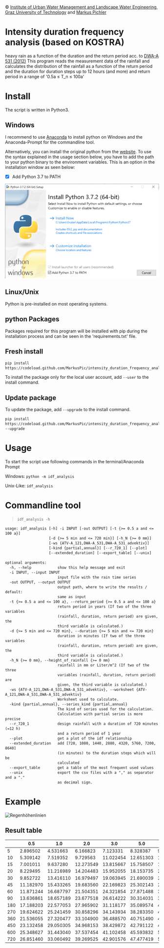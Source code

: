 © [Institute of Urban Water Management and Landscape Water Engineering](https://www.sww.tugraz.at), [Graz University of Technology](https://www.tugraz.at/home/) and [Markus Pichler](mailto:markus.pichler@tugraz.at)


# Intensity duration frequency analysis (based on KOSTRA)
heavy rain as a function of the duration and the return period acc. to [DWA-A 531 (2012)](http://www.dwa.de/dwa/shop/shop.nsf/Produktanzeige?openform&produktid=P-DWAA-8XMUY2)
This program reads the measurement data of the rainfall
and calculates the distribution of the rainfall as a function of the return period and the duration
for duration steps up to 12 hours (and more) and return period in a range of '0.5a &le; T_n &le; 100a'

# Install

The script is written in Python3.

## Windows

I recommend to use [Anaconda](https://www.anaconda.com/download/) to install python on Windows and the Anaconda-Prompt for the commandline tool.

Alternatively, you can install the original python from the [website](https://www.python.org/downloads/).
To use the syntax explained in the usage section below, 
you have to add the path to your python binary to the environment variables. 
This is an option in the installation window as seen below:

- [x] Add Python 3.7 to PATH

![python_install](example/python_install.png)

## Linux/Unix

Python is pre-installed on most operating systems.

## python Packages

Packages required for this program will be installed with pip during the installation process and can be seen in the 'requirements.txt' file.

## Fresh install

```
pip install https://codeload.github.com/MarkusPic/intensity_duration_frequency_analysis/zip/master
```

To install the package only for the local user account, add ```--user``` to the install command.

## Update package

To update the package, add ```--upgrade``` to the install command.

```
pip install https://codeload.github.com/MarkusPic/intensity_duration_frequency_analysis/zip/master --upgrade
```

# Usage

To start the script use following commands in the terminal/Anaconda Prompt

Windows:
```python -m idf_analysis```

Unix-Like:
```idf_analysis```

# Commandline tool 

> ```idf_analysis -h```

```
usage: idf_analysis [-h] -i INPUT [-out OUTPUT] [-t {>= 0.5 a and <= 100 a}]
                    [-d {>= 5 min and <= 720 min}] [-h_N {>= 0 mm}]
                    [-ws {ATV-A_121,DWA-A_531,DWA-A_531_advektiv}]
                    [-kind {partial,annual}] [--r_720_1] [--plot]
                    [--extended_duration] [--export_table] [--unix]

optional arguments:
  -h, --help            show this help message and exit
  -i INPUT, --input INPUT
                        input file with the rain time series
  -out OUTPUT, --output OUTPUT
                        output path, where to write the results / default:
                        same as input
  -t {>= 0.5 a and <= 100 a}, --return_period {>= 0.5 a and <= 100 a}
                        return period in years (If two of the three variables
                        (rainfall, duration, return period) are given, the
                        third variable is calculated.)
  -d {>= 5 min and <= 720 min}, --duration {>= 5 min and <= 720 min}
                        duration in minutes (If two of the three variables
                        (rainfall, duration, return period) are given, the
                        third variable is calculated.)
  -h_N {>= 0 mm}, --height_of_rainfall {>= 0 mm}
                        rainfall in mm or Liter/m^2 (If two of the three
                        variables (rainfall, duration, return period) are
                        given, the third variable is calculated.)
  -ws {ATV-A_121,DWA-A_531,DWA-A_531_advektiv}, --worksheet {ATV-A_121,DWA-A_531,DWA-A_531_advektiv}
                        Worksheet used to calculate.
  -kind {partial,annual}, --series_kind {partial,annual}
                        The kind of series used for the calculation.
                        Calculation with partial series is more precise
  --r_720_1             design rainfall with a duration of 720 minutes (=12 h)
                        and a return period of 1 year
  --plot                get a plot of the idf relationship
  --extended_duration   add [720, 1080, 1440, 2880, 4320, 5760, 7200, 8640]
                        (in minutes) to the duration steps which will be
                        calculated
  --export_table        get a table of the most frequent used values
  --unix                export the csv files with a "," as separator and a "."
                        as decimal sign.
```

# Example



![Regenhöhenlinien](example/EXAMPLE_plot.png)

## Result table

|    |     0.5   |     1.0   |     2.0   |     3.0   |     5.0   |     10.0  |     15.0  |     50.0  |     100.0|
|----|-----------|-----------|-----------|-----------|-----------|-----------|-----------|-----------|----------|
|5   |  2.896502 |  4.531663 |  6.166823 |  7.123331 |  8.328387 |  9.963548 | 10.920055 | 13.760272 | 15.395433|
|10  |  5.309142 |  7.519352 |  9.729563 | 11.022454 | 12.651303 | 14.861514 | 16.154404 | 19.993464 | 22.203675|
|15  |  7.001011 |  9.637280 | 12.273549 | 13.815667 | 15.758507 | 18.394775 | 19.936894 | 24.516002 | 27.152271|
|20  |  8.229495 | 11.216989 | 14.204483 | 15.952055 | 18.153735 | 21.141229 | 22.888801 | 28.077975 | 31.065469|
|30  |  9.852722 | 13.416110 | 16.979497 | 19.063945 | 21.690039 | 25.253426 | 27.337874 | 33.527355 | 37.090743|
|45  | 11.182970 | 15.433265 | 19.683560 | 22.169823 | 25.302143 | 29.552438 | 32.038701 | 39.421316 | 43.671611|
|60  | 11.871244 | 16.687797 | 21.504351 | 24.321854 | 27.871488 | 32.688041 | 35.505544 | 43.871732 | 48.688285|
|90  | 13.636861 | 18.657189 | 23.677518 | 26.614222 | 30.314031 | 35.334359 | 38.271063 | 46.991201 | 52.011529|
|180 | 17.188203 | 22.577053 | 27.965902 | 31.118177 | 35.089574 | 40.478424 | 43.630698 | 52.990945 | 58.379794|
|270 | 19.624622 | 25.241459 | 30.858296 | 34.143934 | 38.283350 | 43.900187 | 47.185826 | 56.942078 | 62.558915|
|360 | 21.536055 | 27.320477 | 33.104900 | 36.488570 | 40.751490 | 46.535912 | 49.919582 | 59.966925 | 65.751347|
|450 | 23.132458 | 29.050305 | 34.968153 | 38.429872 | 42.791122 | 48.708969 | 52.170688 | 62.449785 | 68.367633|
|600 | 25.348627 | 31.443040 | 37.537454 | 41.102458 | 45.593832 | 51.688245 | 55.253249 | 65.839037 | 71.933450|
|720 | 26.851460 | 33.060492 | 39.269525 | 42.901576 | 47.477419 | 53.686451 | 57.318502 | 68.103378 | 74.312410|
